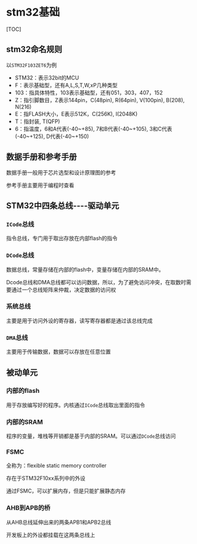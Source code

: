 # stm32基础

[TOC]



## stm32命名规则

以`STM32F103ZET6`为例

+ STM32：表示32bit的MCU
+ F：表示基础型，还有A,L,S,T,W,xP几种类型
+ 103：指具体特性，103表示基础型，还有051，303，407，152
+ Z：指引脚数目，Z表示144pin，C(48pin), R(64pin), V(100pin), B(208), N(216)
+ E：指FLASH大小，E表示512K，C(256K), I(2048K)
+ T：指封装, T(QFP)
+ 6：指温度，6和A代表(-40~+85), 7和B代表(-40~+105), 3和C代表(-40~+125), D代表(-40~+150)

## 数据手册和参考手册

数据手册一般用于芯片选型和设计原理图的参考

参考手册主要用于编程时查看

## STM32中四条总线----驱动单元

### `ICode`总线

指令总线，专门用于取出存放在内部flash的指令

### `DCode`总线

数据总线，常量存储在内部的flash中，变量存储在内部的SRAM中。

Dcode总线和DMA总线都可以访问数据，所以，为了避免访问冲突，在取数时需要通过一个总线矩阵来仲裁，决定数据的访问权

### 系统总线

主要是用于访问外设的寄存器，读写寄存器都是通过该总线完成

### `DMA`总线

主要用于传输数据，数据可以存放在任意位置

## 被动单元

### 内部的flash

用于存放编写好的程序。内核通过`ICode`总线取出里面的指令

### 内部的SRAM

程序的变量，堆栈等开销都是基于内部的SRAM。可以通过`DCode`总线访问

### FSMC

全称为：flexible static memory controller

存在于STM32F10xx系列中的外设

通过FSMC，可以扩展内存，但是只能扩展静态内存

### AHB到APB的桥

从AHB总线延伸出来的两条APB1和APB2总线

开发板上的外设都挂载在这两条总线上

## 